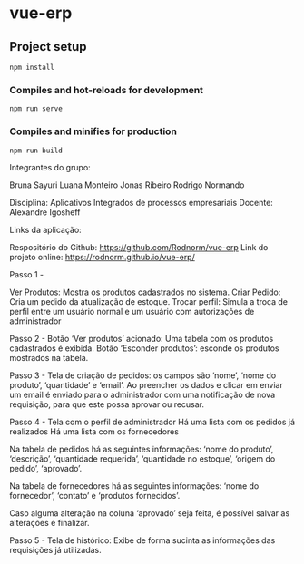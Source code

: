# vue-erp

## Project setup
```
npm install
```

### Compiles and hot-reloads for development
```
npm run serve
```

### Compiles and minifies for production
```
npm run build
```
Integrantes do grupo:

Bruna Sayuri
Luana Monteiro
Jonas Ribeiro
Rodrigo Normando

Disciplina: Aplicativos Integrados de processos empresariais
Docente: Alexandre Igosheff

Links da aplicação:

Respositório do Github: https://github.com/Rodnorm/vue-erp
Link do projeto online: https://rodnorm.github.io/vue-erp/

Passo 1 -

Ver Produtos: Mostra os produtos cadastrados no sistema.
Criar Pedido: Cria um pedido da atualização de estoque.
Trocar perfil: Simula a troca de perfil entre um usuário normal e um usuário com autorizações de administrador

Passo 2 - 
Botão ‘Ver produtos’ acionado: Uma tabela com os produtos cadastrados é exibida.
Botão ‘Esconder produtos’: esconde os produtos mostrados na  tabela.

Passo 3 - 
Tela de criação de pedidos: os campos são ‘nome’, ‘nome do produto’, ‘quantidade’ e ‘email’.
Ao preencher os dados e clicar em enviar um email é enviado para o administrador com uma notificação de nova requisição, para que este possa aprovar ou recusar.

Passo 4 - 
Tela com o perfil de administrador
Há uma lista com os pedidos já realizados
Há uma lista com os fornecedores

Na tabela de pedidos há as seguintes informações: ‘nome do produto’, ‘descrição’, ‘quantidade requerida’, ‘quantidade no estoque’, ‘origem do pedido’, ‘aprovado’.

Na tabela de fornecedores há as seguintes informações: ‘nome do fornecedor’, ‘contato’ e ‘produtos fornecidos’.

Caso alguma alteração na coluna ‘aprovado’ seja feita, é possível salvar as alterações e finalizar.

Passo 5 - 
Tela de histórico: Exibe de forma sucinta as informações das requisições já utilizadas.

